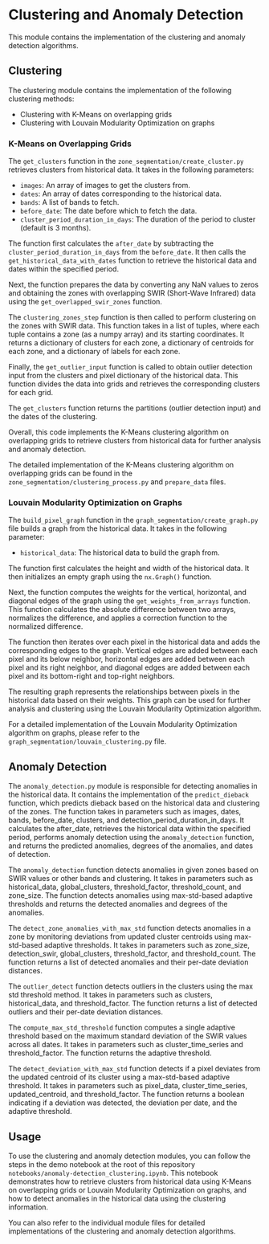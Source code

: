 # Clustering and Anomaly Detection
This module contains the implementation of the clustering and anomaly detection algorithms.

## Clustering
The clustering module contains the implementation of the following clustering methods:
- Clustering with K-Means on overlapping grids
- Clustering with Louvain Modularity Optimization on graphs

### K-Means on Overlapping Grids
The `get_clusters` function in the `zone_segmentation/create_cluster.py` retrieves clusters from historical data. It takes in the following parameters:
- `images`: An array of images to get the clusters from.
- `dates`: An array of dates corresponding to the historical data.
- `bands`: A list of bands to fetch.
- `before_date`: The date before which to fetch the data.
- `cluster_period_duration_in_days`: The duration of the period to cluster (default is 3 months).

The function first calculates the `after_date` by subtracting the `cluster_period_duration_in_days` from the `before_date`. It then calls the `get_historical_data_with_dates` function to retrieve the historical data and dates within the specified period.

Next, the function prepares the data by converting any NaN values to zeros and obtaining the zones with overlapping SWIR (Short-Wave Infrared) data using the `get_overlapped_swir_zones` function.

The `clustering_zones_step` function is then called to perform clustering on the zones with SWIR data. This function takes in a list of tuples, where each tuple contains a zone (as a numpy array) and its starting coordinates. It returns a dictionary of clusters for each zone, a dictionary of centroids for each zone, and a dictionary of labels for each zone.

Finally, the `get_outlier_input` function is called to obtain outlier detection input from the clusters and pixel dictionary of the historical data. This function divides the data into grids and retrieves the corresponding clusters for each grid.

The `get_clusters` function returns the partitions (outlier detection input) and the dates of the clustering.

Overall, this code implements the K-Means clustering algorithm on overlapping grids to retrieve clusters from historical data for further analysis and anomaly detection.

The detailed implementation of the K-Means clustering algorithm on overlapping grids can be found in the `zone_segmentation/clustering_process.py` and `prepare_data` files.

### Louvain Modularity Optimization on Graphs
The `build_pixel_graph` function in the `graph_segmentation/create_graph.py` file builds a graph from the historical data. It takes in the following parameter:
- `historical_data`: The historical data to build the graph from.

The function first calculates the height and width of the historical data. It then initializes an empty graph using the `nx.Graph()` function.

Next, the function computes the weights for the vertical, horizontal, and diagonal edges of the graph using the `get_weights_from_arrays` function. This function calculates the absolute difference between two arrays, normalizes the difference, and applies a correction function to the normalized difference.

The function then iterates over each pixel in the historical data and adds the corresponding edges to the graph. Vertical edges are added between each pixel and its below neighbor, horizontal edges are added between each pixel and its right neighbor, and diagonal edges are added between each pixel and its bottom-right and top-right neighbors.

The resulting graph represents the relationships between pixels in the historical data based on their weights. This graph can be used for further analysis and clustering using the Louvain Modularity Optimization algorithm.

For a detailed implementation of the Louvain Modularity Optimization algorithm on graphs, please refer to the `graph_segmentation/louvain_clustering.py` file.



## Anomaly Detection
The `anomaly_detection.py` module is responsible for detecting anomalies in the historical data. It contains the implementation of the `predict_dieback` function, which predicts dieback based on the historical data and clustering of the zones. The function takes in parameters such as images, dates, bands, before_date, clusters, and detection_period_duration_in_days. It calculates the after_date, retrieves the historical data within the specified period, performs anomaly detection using the `anomaly_detection` function, and returns the predicted anomalies, degrees of the anomalies, and dates of detection.

The `anomaly_detection` function detects anomalies in given zones based on SWIR values or other bands and clustering. It takes in parameters such as historical_data, global_clusters, threshold_factor, threshold_count, and zone_size. The function detects anomalies using max-std-based adaptive thresholds and returns the detected anomalies and degrees of the anomalies.

The `detect_zone_anomalies_with_max_std` function detects anomalies in a zone by monitoring deviations from updated cluster centroids using max-std-based adaptive thresholds. It takes in parameters such as zone_size, detection_swir, global_clusters, threshold_factor, and threshold_count. The function returns a list of detected anomalies and their per-date deviation distances.

The `outlier_detect` function detects outliers in the clusters using the max std threshold method. It takes in parameters such as clusters, historical_data, and threshold_factor. The function returns a list of detected outliers and their per-date deviation distances.

The `compute_max_std_threshold` function computes a single adaptive threshold based on the maximum standard deviation of the SWIR values across all dates. It takes in parameters such as cluster_time_series and threshold_factor. The function returns the adaptive threshold.

The `detect_deviation_with_max_std` function detects if a pixel deviates from the updated centroid of its cluster using a max-std-based adaptive threshold. It takes in parameters such as pixel_data, cluster_time_series, updated_centroid, and threshold_factor. The function returns a boolean indicating if a deviation was detected, the deviation per date, and the adaptive threshold.


## Usage
To use the clustering and anomaly detection modules, you can follow the steps in the demo notebook at the root of this repository `notebooks/anomaly-detection_clustering.ipynb`. This notebook demonstrates how to retrieve clusters from historical data using K-Means on overlapping grids or Louvain Modularity Optimization on graphs, and how to detect anomalies in the historical data using the clustering information.

You can also refer to the individual module files for detailed implementations of the clustering and anomaly detection algorithms.




